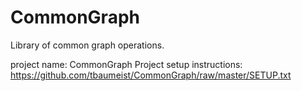 CommonGraph
===========

Library of common graph operations.

project name: CommonGraph
Project setup instructions: https://github.com/tbaumeist/CommonGraph/raw/master/SETUP.txt
